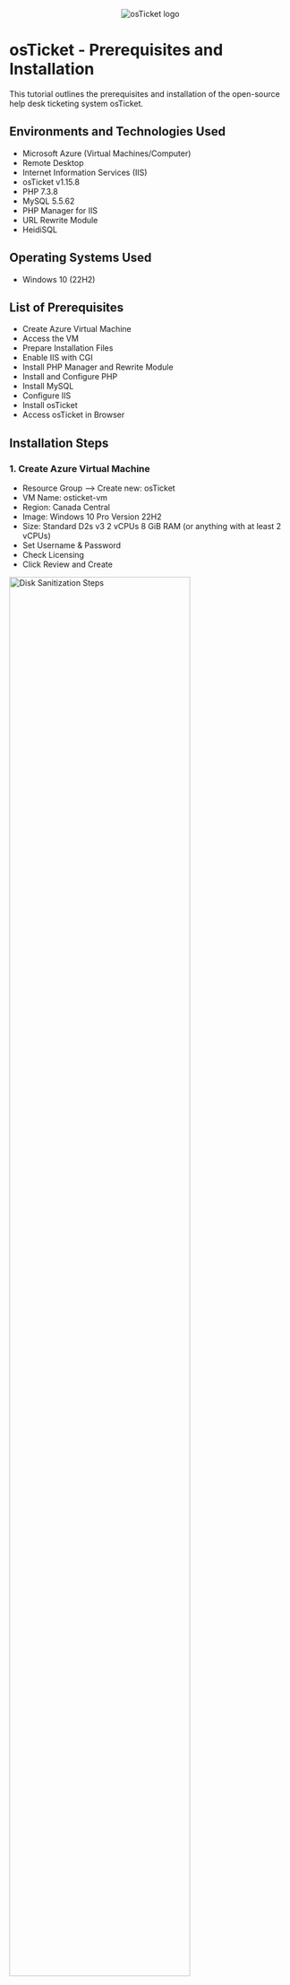<p align="center">
<img src="https://i.imgur.com/Clzj7Xs.png" alt="osTicket logo"/>
</p>

<h1>osTicket - Prerequisites and Installation</h1>
This tutorial outlines the prerequisites and installation of the open-source help desk ticketing system osTicket.<br />



<h2>Environments and Technologies Used</h2>

- Microsoft Azure (Virtual Machines/Computer)
- Remote Desktop
- Internet Information Services (IIS)
- osTicket v1.15.8
- PHP 7.3.8
- MySQL 5.5.62
- PHP Manager for IIS
- URL Rewrite Module
- HeidiSQL

<h2>Operating Systems Used </h2>

- Windows 10</b> (22H2)

<h2>List of Prerequisites</h2>

- Create Azure Virtual Machine
- Access the VM
- Prepare Installation Files
- Enable IIS with CGI
- Install PHP Manager and Rewrite Module
- Install and Configure PHP
- Install MySQL
- Configure IIS
- Install osTicket
- Access osTicket in Browser

<h2>Installation Steps</h2>

<h3>1. Create Azure Virtual Machine </h3>
 
  - Resource Group --> Create new: osTicket
- VM Name: osticket-vm
- Region: Canada Central
- Image: Windows 10 Pro Version 22H2
- Size: Standard D2s v3 2 vCPUs 8 GiB RAM (or anything with at least 2 vCPUs)
- Set Username & Password
- Check Licensing
- Click Review and Create

<img src="https://i.imgur.com/qYUei7w.png" height="80%" width="80%" alt="Disk Sanitization Steps"/>
<img src="https://i.imgur.com/tMu5It8.png" height="80%" width="80%" alt="Disk Sanitization Steps"/>

<p>
Creating a Virtual Machine (VM) in Microsoft Azure provides the environment needed to host and run the osTicket application. In this step, we configure the basic settings such as the resource group, region, operating system, and hardware specifications. This ensures we have a Windows 10 machine ready for remote access and installation of required components.
</p>
<br />

<p>
  <h3>2. Connect to the VM </h3>
 
  - Use Remote Desktop to connect to osticket-vm with your credentials.

<img src="https://i.imgur.com/rVyeCMm.png" />
</p>
Once the VM is deployed, we use Remote Desktop Protocol (RDP) to connect to it. This allows us to interact with the Windows 10 environment just like a local machine. This connection is essential for performing all further configuration and installation steps. 
</p>
<br />

<p>
  <h3>3. Prepare Installation Files </h3>
 
- Download osTicket-Installation-Files.zip (https://drive.usercontent.google.com/download?id=1b3RBkXTLNGXbibeMuAynkfzdBC1NnqaD&export=download) to the desktop.
- Extract the contents to a folder named osTicket-Installation-Files.

<img src="https://i.imgur.com/jnpRMyU.png" />
<p> Downloading and organizing the osTicket installation files upfront ensures all required software components are readily available. This includes osTicket itself, PHP, MySQL, and necessary IIS modules. Extracting them into a dedicated folder keeps the setup process smooth and structured.
</p> 
<br />

<p>
  <h3>4. Install IIS with CGI </h3>
 
- Open Control Panel > Programs > Turn Windows features on or off.
- Enable: Internet Information Services Under World Wide Web Services > Application Development Features: check CGI.

<img src="https://i.imgur.com/FcaCYbm.png"/>
<img src="https://i.imgur.com/lhkyk0x.png"/>
</p>
<p>
IIS (Internet Information Services) is required to serve web pages, and the CGI feature is needed for PHP to function properly with osTicket. Enabling these ensures our server environment can run dynamic PHP scripts.
</p>
<br />

<p>
  <h3>5. Install PHP Manager and URL Rewrite Module </h3>
 
 From the osTicket-Installation-Files folder:
- Install PHPManagerForIIS_V1.5.0.msi.
- Install rewrite_amd64_en-US.msi.

<img src="https://i.imgur.com/bD2USwo.png"/>
</p>
<p>
The PHP Manager simplifies managing PHP settings in IIS, while the URL Rewrite Module is essential for clean, user-friendly URLs. Both are necessary for osTicket to run smoothly in a Windows environment.
</p>
<br />

<p>
  <h3>6. Set Up PHP </h3>
 
- Create a directory: C:\PHP.
- Extract php-7.3.8-nts-Win32-VC15-x86.zip into C:\PHP.
- Install VC_redist.x86.exe.

<img src="https://i.imgur.com/RUSqqpw.png"/>
<img src="https://i.imgur.com/rkgZchS.png"/>
<img src="https://i.imgur.com/XOBm0X9.png"/>
</p>
<p>
PHP is the scripting language osTicket is built on. This step installs the correct version and runtime components required for PHP to operate on Windows and communicate with IIS.
</p>
<br />

<p>
  <h3>7. Install MySQL </h3>
 
Run mysql-5.5.62-win32.msi.
- Choose Typical Setup.

After installation, launch the Configuration Wizard:
- Select Standard Configuration.
- Set Username & Password.
- Finish Installation.

<img src="https://i.imgur.com/bkkBVFY.png"/>
<img src="https://i.imgur.com/WnKjQHQ.png"/>
</p>
<p>
MySQL is the database system that stores all osTicket data, including user info, tickets, and settings. This step ensures we have a functioning backend for the application to interact with.
</p>
<br />

<p>
  <h3>8. Configure PHP in IIS</h3>
 
- Open IIS Manager through Windows search bar and run as administrator.
- Double-click PHP Manager.
- Click Register new PHP version.
- Browse to C:\PHP\php-cgi.exe and select it.
- Restart IIS: In the right pane, click Restart under Manage Server.

<img src="https://i.imgur.com/NkXDKPP.png"/>
<img src="https://i.imgur.com/BN31CL5.png"/>
</p>
<p>
Registering the PHP executable with IIS allows the web server to process `.php` files. Without this configuration, the osTicket setup would not function or display properly.
</p>
</p>
<br />

<p>
  <h3>9. Deploy osTicket</h3>
 
- Extract osTicket-v1.15.8.zip from the osTicket-Installation-Files folder.
- Copy the upload folder to C:\inetpub\wwwroot.
- Rename upload to osTicket.

<img src="https://i.imgur.com/rEGYIAb.png"/>
</p>
<p>
Deploying the osTicket files to the IIS web root makes the application accessible via the web browser. This is a key step in preparing the software for installation and configuration.
</p>
<br />

<p>
  <h3>10. Access osTicket in Browser</h3>
 
In IIS Manager:
- Expand Sites > Default Web Site > osTicket.
- In the right pane, click *Browse :80.

The osTicket setup page should open in your default browser.

<img src="https://i.imgur.com/0SJjP5U.png"/>
</p>
<p>
Accessing the osTicket URL in a browser verifies the web server is working and begins the web-based installation. This is where the interactive setup process starts.
</p>
<br />

<p>
  <h3>11. Enable PHP Extensions</h3>
 
- In IIS Manager, navigate to Sites > Default Web Site > osTicket.
- Double-click PHP Manager.
- Click Enable or disable an extension.

Enable the following extensions:
- php_imap.dll
- php_intl.dll
- php_opcache.dll

Refresh the osTicket setup page in your browser to confirm the extensions are enabled.

<img src="https://i.imgur.com/HgujPme.png"/>
<img src="https://i.imgur.com/VTh3VPl.png"/>
</p>
<p>
osTicket requires specific PHP extensions to function correctly. Enabling these ensures support for internationalization, email fetching, and performance improvements through caching.
</p>
<br />

<p>
  <h3>12. Configure osTicket</h3>
 
Rename the configuration file:
- From: C:\inetpub\wwwroot\osTicket\include\ost-sampleconfig.php
- To: C:\inetpub\wwwroot\osTicket\include\ost-config.php

Set permissions for ost-config.php:
- Right-click the file > Properties > Security > Advanced.
- Click Disable inheritance and remove all inherited permissions.
- Click Add > Select a principal > type Everyone > Check Names > OK.
- Grant Full control permissions to Everyone.
- Click OK to apply changes.

<img src="https://i.imgur.com/ngU5IFw.png"/>
<img src="https://i.imgur.com/rNjLbye.png"/>
</p>
<p>
Renaming and setting permissions on the config file is critical for osTicket’s security and operability. This file holds database credentials and app settings, so it must be writable initially, then secured.
</p>
<br />

<p>
  <h3>13. Install HeidiSQL and Create Database</h3>
 
- Install HeidiSQL from the osTicket-Installation-Files folder.
- Open HeidiSQL and create a new session:
- Enter Username & Password.
- Connect to the session.
- Right-click in the left pane and select Create new > Database.
- Name the database osTicket.

<img src="https://i.imgur.com/SIS58Ra.png"/>
<img src="https://i.imgur.com/oCXRRir.png"/>
</p>
<p>
HeidiSQL is a GUI tool that makes it easy to manage MySQL databases. Here, we use it to create the osTicket database and verify connectivity before finishing installation.
</p>
<br />

<p>
  <h3>14. Complete osTicket Web Setup</h3>
 
In the osTicket setup page in your browser:

- Fill in the required fields:
- Helpdesk Name
- Default Email
- Admin Username
- Admin Password
- Database Settings:
- MySQL Database: osTicket
- MySQL Username
- MySQL Password
- Click Install Now!

<img src="https://i.imgur.com/tHqDp0f.png"/>
</p>
<p>
This step finalizes the software setup through a web interface. Here, we configure helpdesk details and link the application to our MySQL database to enable full functionality.
</p>
<br />

<p>
  <h3>15. Finalize Installation</h3>
 
Upon successful installation:
- Admin Panel: http://localhost/osTicket/scp/login.php
- End-User Portal: http://localhost/osTicket/

<img src="https://i.imgur.com/MHC4K1z.png"/>
<img src="https://i.imgur.com/cPeowzd.png"/>
</p>
<p>
After installation, osTicket provides two interfaces: the Admin Panel for backend management and the User Portal for customer ticket submissions. Verifying access ensures everything is configured properly.
</p>
</p>
<br />
